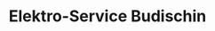 ---
title: "Elektro-Service Budischin"
url: /cottbus/elektro-service-budischin/
shop: Elektrisch
---